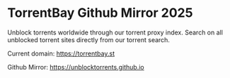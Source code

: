 # TorrentBay Github Mirror 2025

Unblock torrents worldwide through our torrent proxy index.
Search on all unblocked torrent sites directly from our torrent search.


Current domain: https://torrentbay.st

Github Mirror: https://unblocktorrents.github.io

